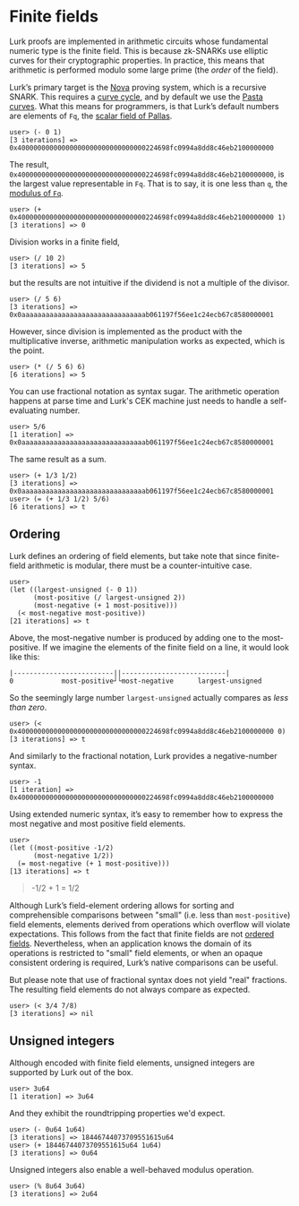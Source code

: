 # Finite fields

Lurk proofs are implemented in arithmetic circuits whose fundamental numeric type is the finite field.
This is because zk-SNARKs use elliptic curves for their cryptographic properties.
In practice, this means that arithmetic is performed modulo some large prime (the *order* of the field).

Lurk’s primary target is the [Nova](https://github.com/microsoft/Nova) proving system, which is a recursive SNARK.
This requires a [curve cycle](https://eprint.iacr.org/2014/595.pdf), and by default we use the [Pasta curves](https://electriccoin.co/blog/the-pasta-curves-for-halo-2-and-beyond/).
What this means for programmers, is that Lurk’s default numbers are elements of `Fq`, the [scalar field of Pallas](https://github.com/zcash/pasta_curves/blob/main/src/fields/fq.rs).

```
user> (- 0 1)
[3 iterations] => 0x40000000000000000000000000000000224698fc0994a8dd8c46eb2100000000
```

The result, `0x40000000000000000000000000000000224698fc0994a8dd8c46eb2100000000`, is the largest value representable in `Fq`.
That is to say, it is one less than `q`, the [modulus of `Fq`](https://github.com/zcash/pasta_curves/blob/main/src/fields/fq.rs#L21).

```
user> (+ 0x40000000000000000000000000000000224698fc0994a8dd8c46eb2100000000 1)
[3 iterations] => 0
```

Division works in a finite field,

```
user> (/ 10 2)
[3 iterations] => 5
```

but the results are not intuitive if the dividend is not a multiple of the divisor.

```
user> (/ 5 6)
[3 iterations] => 0x0aaaaaaaaaaaaaaaaaaaaaaaaaaaaaaab061197f56ee1c24ecb67c8580000001
```

However, since division is implemented as the product with the multiplicative inverse, arithmetic manipulation works as expected, which is the point.

```
user> (* (/ 5 6) 6)
[6 iterations] => 5
```

You can use fractional notation as syntax sugar.
The arithmetic operation happens at parse time and Lurk's CEK machine just needs to handle a self-evaluating number.

```
user> 5/6
[1 iteration] => 0x0aaaaaaaaaaaaaaaaaaaaaaaaaaaaaaab061197f56ee1c24ecb67c8580000001
```

The same result as a sum.

```
user> (+ 1/3 1/2)
[3 iterations] => 0x0aaaaaaaaaaaaaaaaaaaaaaaaaaaaaaab061197f56ee1c24ecb67c8580000001
user> (= (+ 1/3 1/2) 5/6)
[6 iterations] => t
```

## Ordering

Lurk defines an ordering of field elements, but take note that since finite-field arithmetic is modular, there must be a counter-intuitive case.

```
user> 
(let ((largest-unsigned (- 0 1))
      (most-positive (/ largest-unsigned 2))
      (most-negative (+ 1 most-positive)))
  (< most-negative most-positive))
[21 iterations] => t
```
Above, the most-negative number is produced by adding one to the most-positive.
If we imagine the elements of the finite field on a line, it would look like this:

```
|-------------------------||--------------------------|
0            most-positive┘└most-negative      largest-unsigned
```

So the seemingly large number `largest-unsigned` actually compares as *less than zero*.

```
user> (< 0x40000000000000000000000000000000224698fc0994a8dd8c46eb2100000000 0)
[3 iterations] => t
```

And similarly to the fractional notation, Lurk provides a negative-number syntax.

```
user> -1
[1 iteration] => 0x40000000000000000000000000000000224698fc0994a8dd8c46eb2100000000
```

Using extended numeric syntax, it’s easy to remember how to express the most negative and most positive field elements.

```
user> 
(let ((most-positive -1/2)
      (most-negative 1/2))
  (= most-negative (+ 1 most-positive)))
[13 iterations] => t
```

> -1/2 + 1 = 1/2

Although Lurk’s field-element ordering allows for sorting and comprehensible comparisons between "small" (i.e. less than `most-positive`) field elements, elements derived from operations which overflow will violate expectations.
This follows from the fact that finite fields are not [ordered fields](https://en.wikipedia.org/wiki/Ordered_field).
Nevertheless, when an application knows the domain of its operations is restricted to "small" field elements, or when an opaque consistent ordering is required, Lurk’s native comparisons can be useful.

But please note that use of fractional syntax does not yield "real" fractions.
The resulting field elements do not always compare as expected.

```
user> (< 3/4 7/8)
[3 iterations] => nil
```

## Unsigned integers

Although encoded with finite field elements, unsigned integers are supported by Lurk out of the box.

```
user> 3u64
[1 iteration] => 3u64
```

And they exhibit the roundtripping properties we'd expect.

```
user> (- 0u64 1u64)
[3 iterations] => 18446744073709551615u64
user> (+ 18446744073709551615u64 1u64)
[3 iterations] => 0u64
```

Unsigned integers also enable a well-behaved modulus operation.

```
user> (% 8u64 3u64)
[3 iterations] => 2u64
```
